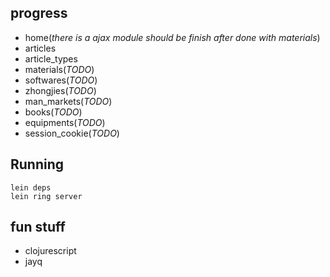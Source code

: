 ## progress

* home(_there is a ajax module should be finish after done with materials_)
* articles
* article_types
* materials(_TODO_)
* softwares(_TODO_)
* zhongjies(_TODO_)
* man_markets(_TODO_)
* books(_TODO_)
* equipments(_TODO_)
* session_cookie(_TODO_)

## Running

```
lein deps
lein ring server
```

## fun stuff

* clojurescript
* jayq

